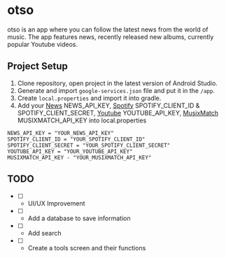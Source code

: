 # otso
otso is an app where you can follow the latest news from the world of music. The app features news, recently released new albums, currently popular Youtube videos.

## Project Setup

1. Clone repository, open project in the latest version of Android Studio.
2. Generate and import `google-services.json` file and put it in the `/app`.
3. Create `local.properties` and import it into gradle.
4. Add your [News](https://newsapi.org/) NEWS_API_KEY, [Spotify](https://developer.spotify.com/) SPOTIFY_CLIENT_ID & SPOTIFY_CLIENT_SECRET, [Youtube](https://console.cloud.google.com/) YOUTUBE_API_KEY,
[MusixMatch](https://developer.musixmatch.com/) MUSIXMATCH_API_KEY into local.properties
```
NEWS_API_KEY = "YOUR_NEWS_API_KEY"
SPOTIFY_CLIENT_ID = "YOUR_SPOTIFY_CLIENT_ID"
SPOTIFY_CLIENT_SECRET = "YOUR_SPOTIFY_CLIENT_SECRET"
YOUTUBE_API_KEY = "YOUR_YOUTUBE_API_KEY"
MUSIXMATCH_API_KEY - "YOUR_MUSIXMATCH_API_KEY"
```

## TODO
- [ ] - UI/UX Improvement
- [ ] - Add a database to save information
- [ ] - Add search
- [ ] - Create a tools screen and their functions 
